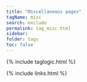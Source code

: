 ```yaml
---
title: "Miscellaneous pages"
tagName: misc
search: exclude
permalink: tag_misc.html
sidebar:
folder: tags
toc: false
---
```

{% include taglogic.html %}

{% include links.html %}
